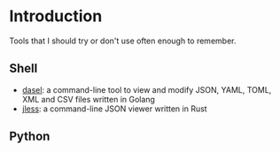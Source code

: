 # Introduction

Tools that I should try or don't use often enough to remember.

## Shell

* [dasel](https://github.com/TomWright/dasel): a command-line tool to view and modify JSON, YAML, TOML, XML and CSV files written in Golang
* [jless](https://pauljuliusmartinez.github.io/): a command-line JSON viewer written in Rust

## Python
